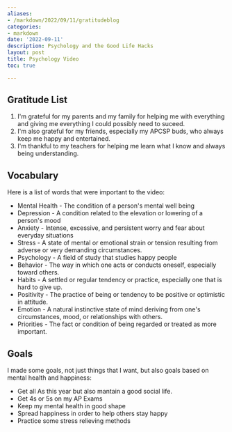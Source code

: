 ```yaml
---
aliases:
- /markdown/2022/09/11/gratitudeblog
categories:
- markdown
date: '2022-09-11'
description: Psychology and the Good Life Hacks
layout: post
title: Psychology Video
toc: true

---
```


## Gratitude List

1. I'm grateful for my parents and my family for helping me with everything and giving me everything I could possibly need to suceed. 
2. I'm also grateful for my friends, especially my APCSP buds, who always keep me happy and entertained. 
3. I'm thankful to my teachers for helping me learn what I know and always being understanding.
## Vocabulary
Here is a list of words that were important to the video:

- Mental Health - The condition of a person's mental well being
- Depression - A condition related to the elevation or lowering of a person's mood
- Anxiety - Intense, excessive, and persistent worry and fear about everyday situations
- Stress - A state of mental or emotional strain or tension resulting from adverse or very demanding circumstances.
- Psychology - A field of study that studies happy people
- Behavior - The way in which one acts or conducts oneself, especially toward others.
- Habits - A settled or regular tendency or practice, especially one that is hard to give up.
- Positivity - The practice of being or tendency to be positive or optimistic in attitude.
- Emotion - A natural instinctive state of mind deriving from one's circumstances, mood, or relationships with others.
- Priorities - The fact or condition of being regarded or treated as more important.

## Goals
I made some goals, not just things that I want, but also goals based on mental health and happiness:

- Get all As this year but also mantain a good social life.
- Get 4s or 5s on my AP Exams
- Keep my mental health in good shape
- Spread happiness in order to help others stay happy
- Practice some stress relieving methods